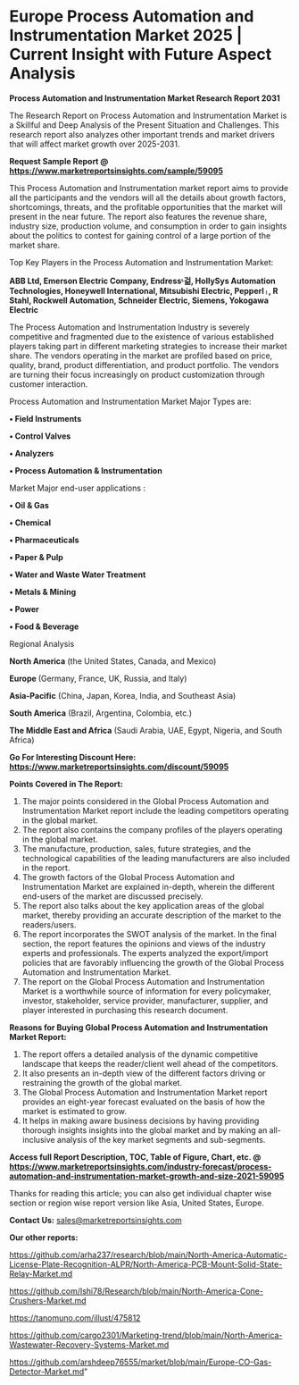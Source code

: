 # Europe Process Automation and Instrumentation Market 2025 | Current Insight with Future Aspect Analysis

<strong>Process Automation and Instrumentation Market Research Report 2031</strong>

The Research Report on Process Automation and Instrumentation Market is a Skillful and Deep Analysis of the Present Situation and Challenges. This research report also analyzes other important trends and market drivers that will affect market growth over 2025-2031.

<strong>Request Sample Report @ <a href=https://www.marketreportsinsights.com/sample/59095>https://www.marketreportsinsights.com/sample/59095</a></strong>

This Process Automation and Instrumentation market report aims to provide all the participants and the vendors will all the details about growth factors, shortcomings, threats, and the profitable opportunities that the market will present in the near future. The report also features the revenue share, industry size, production volume, and consumption in order to gain insights about the politics to contest for gaining control of a large portion of the market share.

Top Key Players in the Process Automation and Instrumentation Market:

<strong>ABB Ltd, Emerson Electric Company, Endressᶫ걺, HollySys Automation Technologies, Honeywell International, Mitsubishi Electric, Pepperlᛧ, R Stahl, Rockwell Automation, Schneider Electric, Siemens, Yokogawa Electric</strong>

The Process Automation and Instrumentation Industry is severely competitive and fragmented due to the existence of various established players taking part in different marketing strategies to increase their market share. The vendors operating in the market are profiled based on price, quality, brand, product differentiation, and product portfolio. The vendors are turning their focus increasingly on product customization through customer interaction.

Process Automation and Instrumentation Market Major Types are:

<strong>• Field Instruments

• Control Valves

• Analyzers

• Process Automation & Instrumentation</strong>

Market Major end-user applications :

<strong>• Oil & Gas

• Chemical

• Pharmaceuticals

• Paper & Pulp

• Water and Waste Water Treatment

• Metals & Mining

• Power

• Food & Beverage</strong>

Regional Analysis

</u><strong><b>North America</b></strong> (the United States, Canada, and Mexico)

<strong><b>Europe </b></strong>(Germany, France, UK, Russia, and Italy)

<strong><b>Asia-Pacific</b></strong> (China, Japan, Korea, India, and Southeast Asia)

<strong><b>South America</b></strong> (Brazil, Argentina, Colombia, etc.)

<strong><b>The Middle East and Africa</b></strong> (Saudi Arabia, UAE, Egypt, Nigeria, and South Africa)

<strong>Go For Interesting Discount Here: <a href=https://www.marketreportsinsights.com/discount/59095>https://www.marketreportsinsights.com/discount/59095</a></strong>

<strong>Points Covered in The Report:</strong>
<ol>
  <li>The major points considered in the Global Process Automation and Instrumentation Market report include the leading competitors operating in the global market.</li>
  <li>The report also contains the company profiles of the players operating in the global market.</li>
  <li>The manufacture, production, sales, future strategies, and the technological capabilities of the leading manufacturers are also included in the report.</li>
  <li>The growth factors of the Global Process Automation and Instrumentation Market are explained in-depth, wherein the different end-users of the market are discussed precisely.</li>
  <li>The report also talks about the key application areas of the global market, thereby providing an accurate description of the market to the readers/users.</li>
  <li>The report incorporates the SWOT analysis of the market. In the final section, the report features the opinions and views of the industry experts and professionals. The experts analyzed the export/import policies that are favorably influencing the growth of the Global Process Automation and Instrumentation Market.</li>
  <li>The report on the Global Process Automation and Instrumentation Market is a worthwhile source of information for every policymaker, investor, stakeholder, service provider, manufacturer, supplier, and player interested in purchasing this research document.</li>
</ol>
<strong>Reasons for Buying Global Process Automation and Instrumentation Market Report:</strong>

<ol>
  <li>The report offers a detailed analysis of the dynamic competitive landscape that keeps the reader/client well ahead of the competitors.</li>
  <li>It also presents an in-depth view of the different factors driving or restraining the growth of the global market.</li>
  <li>The Global Process Automation and Instrumentation Market report provides an eight-year forecast evaluated on the basis of how the market is estimated to grow.</li>
  <li>It helps in making aware business decisions by having providing thorough insights insights into the global market and by making an all-inclusive analysis of the key market segments and sub-segments.</li>
</ol>
<strong>Access full Report Description, TOC, Table of Figure, Chart, etc. @ <a href=https://www.marketreportsinsights.com/industry-forecast/process-automation-and-instrumentation-market-growth-and-size-2021-59095>https://www.marketreportsinsights.com/industry-forecast/process-automation-and-instrumentation-market-growth-and-size-2021-59095</a></strong>


Thanks for reading this article; you can also get individual chapter wise section or region wise report version like Asia, United States, Europe.

<strong>Contact Us:</strong>
sales@marketreportsinsights.com

<strong>Our other reports:</strong>

<a href=https://github.com/arha237/research/blob/main/North-America-Automatic-License-Plate-Recognition-ALPR/North-America-PCB-Mount-Solid-State-Relay-Market.md>https://github.com/arha237/research/blob/main/North-America-Automatic-License-Plate-Recognition-ALPR/North-America-PCB-Mount-Solid-State-Relay-Market.md</a>

<a href=https://github.com/Ishi78/Research/blob/main/North-America-Cone-Crushers-Market.md>https://github.com/Ishi78/Research/blob/main/North-America-Cone-Crushers-Market.md</a>

<a href=https://tanomuno.com/illust/475812>https://tanomuno.com/illust/475812</a>

<a href=https://github.com/cargo2301/Marketing-trend/blob/main/North-America-Wastewater-Recovery-Systems-Market.md>https://github.com/cargo2301/Marketing-trend/blob/main/North-America-Wastewater-Recovery-Systems-Market.md</a>

<a href=https://github.com/arshdeep76555/market/blob/main/Europe-CO-Gas-Detector-Market.md>https://github.com/arshdeep76555/market/blob/main/Europe-CO-Gas-Detector-Market.md</a>"
